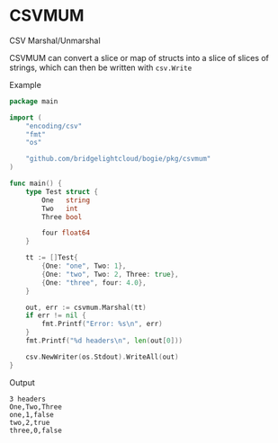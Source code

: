 # CSVMUM
CSV Marshal/Unmarshal

CSVMUM can convert a slice or map of structs into a slice of slices of strings, which can then be written with `csv.Write`

Example

```go
package main

import (
	"encoding/csv"
	"fmt"
	"os"

	"github.com/bridgelightcloud/bogie/pkg/csvmum"
)

func main() {
	type Test struct {
		One   string
		Two   int
		Three bool

		four float64
	}

	tt := []Test{
		{One: "one", Two: 1},
		{One: "two", Two: 2, Three: true},
		{One: "three", four: 4.0},
	}

	out, err := csvmum.Marshal(tt)
	if err != nil {
		fmt.Printf("Error: %s\n", err)
	}
	fmt.Printf("%d headers\n", len(out[0]))

	csv.NewWriter(os.Stdout).WriteAll(out)
}
```

Output
```
3 headers
One,Two,Three
one,1,false
two,2,true
three,0,false
```